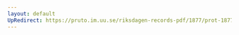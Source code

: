 ```yaml
---
layout: default
UpRedirect: https://pruto.im.uu.se/riksdagen-records-pdf/1877/prot-1877--ak--015/prot-1877--ak--015_000.pdf
---
```

